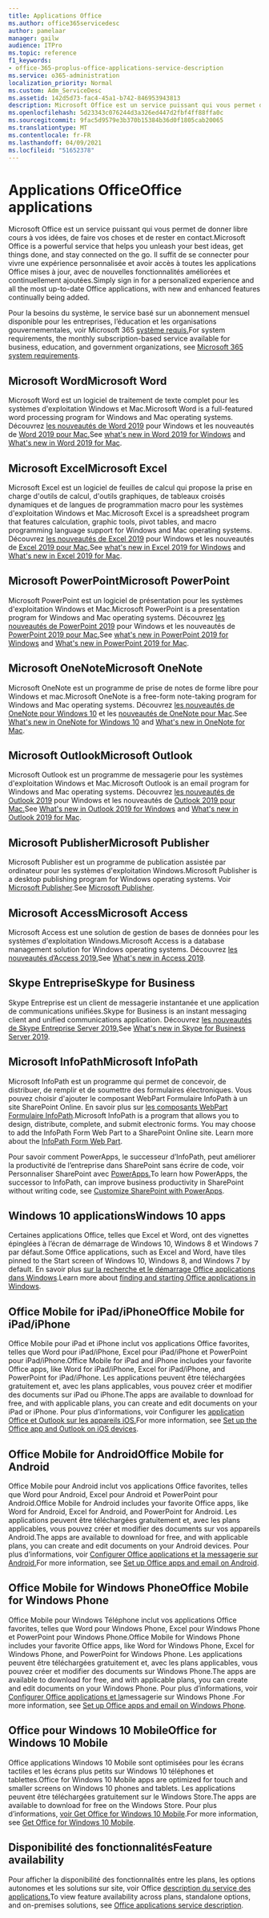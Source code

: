 ```yaml
---
title: Applications Office
ms.author: office365servicedesc
author: pamelaar
manager: gailw
audience: ITPro
ms.topic: reference
f1_keywords:
- office-365-proplus-office-applications-service-description
ms.service: o365-administration
localization_priority: Normal
ms.custom: Adm_ServiceDesc
ms.assetid: 142d5d73-fac4-45a1-b742-846953943813
description: Microsoft Office est un service puissant qui vous permet de donner libre cours à vos idées, de faire vos choses et de rester en contact. Il suffit de se connecter pour vivre une expérience personnalisée et avoir accès à toutes les applications Office mises à jour, avec de nouvelles fonctionnalités améliorées et continuellement ajoutées.
ms.openlocfilehash: 5d23343c076244d3a326ed447d2fbf4ff88ffa0c
ms.sourcegitcommit: 9fac5d9579e3b370b15384b36d0f1805cab20065
ms.translationtype: MT
ms.contentlocale: fr-FR
ms.lasthandoff: 04/09/2021
ms.locfileid: "51652378"
---
```

# <a name="office-applications"></a><span data-ttu-id="f41c1-104">Applications Office</span><span class="sxs-lookup"><span data-stu-id="f41c1-104">Office applications</span></span>

<span data-ttu-id="f41c1-105">Microsoft Office est un service puissant qui vous permet de donner libre cours à vos idées, de faire vos choses et de rester en contact.</span><span class="sxs-lookup"><span data-stu-id="f41c1-105">Microsoft Office is a powerful service that helps you unleash your best ideas, get things done, and stay connected on the go.</span></span> <span data-ttu-id="f41c1-106">Il suffit de se connecter pour vivre une expérience personnalisée et avoir accès à toutes les applications Office mises à jour, avec de nouvelles fonctionnalités améliorées et continuellement ajoutées.</span><span class="sxs-lookup"><span data-stu-id="f41c1-106">Simply sign in for a personalized experience and all the most up-to-date Office applications, with new and enhanced features continually being added.</span></span>
  
<span data-ttu-id="f41c1-107">Pour la besoins du système, le service basé sur un abonnement mensuel disponible pour les entreprises, l’éducation et les organisations gouvernementales, voir Microsoft 365 [système requis.](https://products.office.com/office-system-requirements/#Office365forBEG)</span><span class="sxs-lookup"><span data-stu-id="f41c1-107">For system requirements, the monthly subscription-based service available for business, education, and government organizations, see [Microsoft 365 system requirements](https://products.office.com/office-system-requirements/#Office365forBEG).</span></span>
  
## <a name="microsoft-word"></a><span data-ttu-id="f41c1-108">Microsoft Word</span><span class="sxs-lookup"><span data-stu-id="f41c1-108">Microsoft Word</span></span>

<span data-ttu-id="f41c1-109">Microsoft Word est un logiciel de traitement de texte complet pour les systèmes d'exploitation Windows et Mac.</span><span class="sxs-lookup"><span data-stu-id="f41c1-109">Microsoft Word is a full-featured word processing program for Windows and Mac operating systems.</span></span> <span data-ttu-id="f41c1-110">Découvrez [les nouveautés de Word 2019](https://support.office.com/article/what-s-new-in-word-2019-for-windows-d3d31e5e-2bb8-4433-80bb-08279beef4b3) pour Windows et les nouveautés de [Word 2019 pour Mac.](https://support.office.com/article/what-s-new-in-word-2019-for-mac-247e0cd4-a758-4b42-a157-42eb8853aef5)</span><span class="sxs-lookup"><span data-stu-id="f41c1-110">See [what's new in Word 2019 for Windows](https://support.office.com/article/what-s-new-in-word-2019-for-windows-d3d31e5e-2bb8-4433-80bb-08279beef4b3) and [What's new in Word 2019 for Mac](https://support.office.com/article/what-s-new-in-word-2019-for-mac-247e0cd4-a758-4b42-a157-42eb8853aef5).</span></span>
  
## <a name="microsoft-excel"></a><span data-ttu-id="f41c1-111">Microsoft Excel</span><span class="sxs-lookup"><span data-stu-id="f41c1-111">Microsoft Excel</span></span>

<span data-ttu-id="f41c1-112">Microsoft Excel est un logiciel de feuilles de calcul qui propose la prise en charge d'outils de calcul, d'outils graphiques, de tableaux croisés dynamiques et de langues de programmation macro pour les systèmes d'exploitation Windows et Mac.</span><span class="sxs-lookup"><span data-stu-id="f41c1-112">Microsoft Excel is a spreadsheet program that features calculation, graphic tools, pivot tables, and macro programming language support for Windows and Mac operating systems.</span></span> <span data-ttu-id="f41c1-113">Découvrez [les nouveautés de Excel 2019](https://support.office.com/article/what-s-new-in-excel-2019-for-windows-5a201203-1155-4055-82a5-82bf0994631f) pour Windows et les nouveautés de [Excel 2019 pour Mac.](https://support.office.com/article/what-s-new-in-excel-2019-for-mac-5ce129d3-9e5c-417f-9545-fb6f7b72674d)</span><span class="sxs-lookup"><span data-stu-id="f41c1-113">See [what's new in Excel 2019 for Windows](https://support.office.com/article/what-s-new-in-excel-2019-for-windows-5a201203-1155-4055-82a5-82bf0994631f) and [What's new in Excel 2019 for Mac](https://support.office.com/article/what-s-new-in-excel-2019-for-mac-5ce129d3-9e5c-417f-9545-fb6f7b72674d).</span></span>
  
## <a name="microsoft-powerpoint"></a><span data-ttu-id="f41c1-114">Microsoft PowerPoint</span><span class="sxs-lookup"><span data-stu-id="f41c1-114">Microsoft PowerPoint</span></span>

<span data-ttu-id="f41c1-115">Microsoft PowerPoint est un logiciel de présentation pour les systèmes d'exploitation Windows et Mac.</span><span class="sxs-lookup"><span data-stu-id="f41c1-115">Microsoft PowerPoint is a presentation program for Windows and Mac operating systems.</span></span> <span data-ttu-id="f41c1-116">Découvrez [les nouveautés de PowerPoint 2019](https://support.office.com/article/what-s-new-in-powerpoint-2019-for-windows-8355a56a-f643-42d2-8454-784fa9b3d109) pour Windows et les nouveautés de [PowerPoint 2019 pour Mac.](https://support.office.com/article/what-s-new-in-powerpoint-2019-for-mac-5038ba79-48c5-40f0-adff-11489e5d6fed)</span><span class="sxs-lookup"><span data-stu-id="f41c1-116">See [what's new in PowerPoint 2019 for Windows](https://support.office.com/article/what-s-new-in-powerpoint-2019-for-windows-8355a56a-f643-42d2-8454-784fa9b3d109) and [What's new in PowerPoint 2019 for Mac](https://support.office.com/article/what-s-new-in-powerpoint-2019-for-mac-5038ba79-48c5-40f0-adff-11489e5d6fed).</span></span>
  
## <a name="microsoft-onenote"></a><span data-ttu-id="f41c1-117">Microsoft OneNote</span><span class="sxs-lookup"><span data-stu-id="f41c1-117">Microsoft OneNote</span></span>

<span data-ttu-id="f41c1-118">Microsoft OneNote est un programme de prise de notes de forme libre pour Windows et mac.</span><span class="sxs-lookup"><span data-stu-id="f41c1-118">Microsoft OneNote is a free-form note-taking program for Windows and Mac operating systems.</span></span> <span data-ttu-id="f41c1-119">Découvrez [les nouveautés de OneNote pour Windows 10](https://support.office.com/article/what-s-new-in-onenote-for-windows-10-1477d5de-f4fd-4943-b18a-ff17091161ea) et les [nouveautés de OneNote pour Mac](https://support.office.com/article/see-what-s-new-in-onenote-for-mac-c82d3f15-252f-452a-89ba-e09fbe418829).</span><span class="sxs-lookup"><span data-stu-id="f41c1-119">See [What's new in OneNote for Windows 10](https://support.office.com/article/what-s-new-in-onenote-for-windows-10-1477d5de-f4fd-4943-b18a-ff17091161ea) and [What's new in OneNote for Mac](https://support.office.com/article/see-what-s-new-in-onenote-for-mac-c82d3f15-252f-452a-89ba-e09fbe418829).</span></span>
  
## <a name="microsoft-outlook"></a><span data-ttu-id="f41c1-120">Microsoft Outlook</span><span class="sxs-lookup"><span data-stu-id="f41c1-120">Microsoft Outlook</span></span>

<span data-ttu-id="f41c1-121">Microsoft Outlook est un programme de messagerie pour les systèmes d'exploitation Windows et Mac.</span><span class="sxs-lookup"><span data-stu-id="f41c1-121">Microsoft Outlook is an email program for Windows and Mac operating systems.</span></span> <span data-ttu-id="f41c1-122">Découvrez [les nouveautés de Outlook 2019](https://support.office.com/article/what-s-new-in-outlook-2019-for-windows-0c64df36-0908-4ff6-a7fc-573a62800525) pour Windows et les nouveautés de [Outlook 2019 pour Mac.](https://support.office.com/article/what-s-new-in-outlook-2019-for-mac-05736033-f99e-4cb2-88aa-01e979b0736b)</span><span class="sxs-lookup"><span data-stu-id="f41c1-122">See [What's new in Outlook 2019 for Windows](https://support.office.com/article/what-s-new-in-outlook-2019-for-windows-0c64df36-0908-4ff6-a7fc-573a62800525) and [What's new in Outlook 2019 for Mac](https://support.office.com/article/what-s-new-in-outlook-2019-for-mac-05736033-f99e-4cb2-88aa-01e979b0736b).</span></span>
  
## <a name="microsoft-publisher"></a><span data-ttu-id="f41c1-123">Microsoft Publisher</span><span class="sxs-lookup"><span data-stu-id="f41c1-123">Microsoft Publisher</span></span>

<span data-ttu-id="f41c1-124">Microsoft Publisher est un programme de publication assistée par ordinateur pour les systèmes d'exploitation Windows.</span><span class="sxs-lookup"><span data-stu-id="f41c1-124">Microsoft Publisher is a desktop publishing program for Windows operating systems.</span></span> <span data-ttu-id="f41c1-125">Voir [Microsoft Publisher](https://products.office.com/publisher).</span><span class="sxs-lookup"><span data-stu-id="f41c1-125">See [Microsoft Publisher](https://products.office.com/publisher).</span></span>
  
## <a name="microsoft-access"></a><span data-ttu-id="f41c1-126">Microsoft Access</span><span class="sxs-lookup"><span data-stu-id="f41c1-126">Microsoft Access</span></span>

<span data-ttu-id="f41c1-127">Microsoft Access est une solution de gestion de bases de données pour les systèmes d'exploitation Windows.</span><span class="sxs-lookup"><span data-stu-id="f41c1-127">Microsoft Access is a database management solution for Windows operating systems.</span></span> <span data-ttu-id="f41c1-128">Découvrez [les nouveautés d’Access 2019.](https://support.office.com/article/what-s-new-in-access-2019-f52c5317-3494-4105-9c56-5a2abb8e0f87)</span><span class="sxs-lookup"><span data-stu-id="f41c1-128">See [What's new in Access 2019](https://support.office.com/article/what-s-new-in-access-2019-f52c5317-3494-4105-9c56-5a2abb8e0f87).</span></span>
  
## <a name="skype-for-business"></a><span data-ttu-id="f41c1-129">Skype Entreprise</span><span class="sxs-lookup"><span data-stu-id="f41c1-129">Skype for Business</span></span>

<span data-ttu-id="f41c1-130">Skype Entreprise est un client de messagerie instantanée et une application de communications unifiées.</span><span class="sxs-lookup"><span data-stu-id="f41c1-130">Skype for Business is an instant messaging client and unified communications application.</span></span> <span data-ttu-id="f41c1-131">Découvrez [les nouveautés de Skype Entreprise Server 2019.](/skypeforbusiness/whats-new)</span><span class="sxs-lookup"><span data-stu-id="f41c1-131">See [What's new in Skype for Business Server 2019](/skypeforbusiness/whats-new).</span></span>
  
## <a name="microsoft-infopath"></a><span data-ttu-id="f41c1-132">Microsoft InfoPath</span><span class="sxs-lookup"><span data-stu-id="f41c1-132">Microsoft InfoPath</span></span>

<span data-ttu-id="f41c1-p111">Microsoft InfoPath est un programme qui permet de concevoir, de distribuer, de remplir et de soumettre des formulaires électroniques. Vous pouvez choisir d'ajouter le composant WebPart Formulaire InfoPath à un site SharePoint Online. En savoir plus sur [les composants WebPart Formulaire InfoPath](https://go.microsoft.com/fwlink/p/?LinkId=271687).</span><span class="sxs-lookup"><span data-stu-id="f41c1-p111">Microsoft InfoPath is a program that allows you to design, distribute, complete, and submit electronic forms. You may choose to add the InfoPath Form Web Part to a SharePoint Online site. Learn more about the [InfoPath Form Web Part](https://go.microsoft.com/fwlink/p/?LinkId=271687).</span></span>

<span data-ttu-id="f41c1-136">Pour savoir comment PowerApps, le successeur d’InfoPath, peut améliorer la productivité de l’entreprise dans SharePoint sans écrire de code, voir Personnaliser SharePoint avec [PowerApps.](https://powerapps.microsoft.com/infopath/)</span><span class="sxs-lookup"><span data-stu-id="f41c1-136">To learn how PowerApps, the successor to InfoPath, can improve business productivity in SharePoint without writing code, see [Customize SharePoint with PowerApps](https://powerapps.microsoft.com/infopath/).</span></span>
  
## <a name="windows-10-apps"></a><span data-ttu-id="f41c1-137">Windows 10 applications</span><span class="sxs-lookup"><span data-stu-id="f41c1-137">Windows 10 apps</span></span>

<span data-ttu-id="f41c1-138">Certaines applications Office, telles que Excel et Word, ont des vignettes épinglées à l’écran de démarrage de Windows 10, Windows 8 et Windows 7 par défaut.</span><span class="sxs-lookup"><span data-stu-id="f41c1-138">Some Office applications, such as Excel and Word, have tiles pinned to the Start screen of Windows 10, Windows 8, and Windows 7 by default.</span></span> <span data-ttu-id="f41c1-139">En savoir plus [sur la recherche et le démarrage Office applications dans Windows](https://support.microsoft.com/office/907ce545-6ae8-459b-8d9d-de6764a635d6).</span><span class="sxs-lookup"><span data-stu-id="f41c1-139">Learn more about [finding and starting Office applications in Windows](https://support.microsoft.com/office/907ce545-6ae8-459b-8d9d-de6764a635d6).</span></span>
  
## <a name="office-mobile-for-ipadiphone"></a><span data-ttu-id="f41c1-140">Office Mobile for iPad/iPhone</span><span class="sxs-lookup"><span data-stu-id="f41c1-140">Office Mobile for iPad/iPhone</span></span>

<span data-ttu-id="f41c1-141">Office Mobile pour iPad et iPhone inclut vos applications Office favorites, telles que Word pour iPad/iPhone, Excel pour iPad/iPhone et PowerPoint pour iPad/iPhone.</span><span class="sxs-lookup"><span data-stu-id="f41c1-141">Office Mobile for iPad and iPhone includes your favorite Office apps, like Word for iPad/iPhone, Excel for iPad/iPhone, and PowerPoint for iPad/iPhone.</span></span> <span data-ttu-id="f41c1-142">Les applications peuvent être téléchargées gratuitement et, avec les plans applicables, vous pouvez créer et modifier des documents sur iPad ou iPhone.</span><span class="sxs-lookup"><span data-stu-id="f41c1-142">The apps are available to download for free, and with applicable plans, you can create and edit documents on your iPad or iPhone.</span></span> <span data-ttu-id="f41c1-143">Pour plus d’informations, voir Configurer les [application Office et Outlook sur les appareils iOS.](https://support.microsoft.com/office/0402b37e-49c4-4419-a030-f34c2013041f)</span><span class="sxs-lookup"><span data-stu-id="f41c1-143">For more information, see [Set up the Office app and Outlook on iOS devices](https://support.microsoft.com/office/0402b37e-49c4-4419-a030-f34c2013041f).</span></span>

## <a name="office-mobile-for-android"></a><span data-ttu-id="f41c1-144">Office Mobile for Android</span><span class="sxs-lookup"><span data-stu-id="f41c1-144">Office Mobile for Android</span></span>

<span data-ttu-id="f41c1-145">Office Mobile pour Android inclut vos applications Office favorites, telles que Word pour Android, Excel pour Android et PowerPoint pour Android.</span><span class="sxs-lookup"><span data-stu-id="f41c1-145">Office Mobile for Android includes your favorite Office apps, like Word for Android, Excel for Android, and PowerPoint for Android.</span></span> <span data-ttu-id="f41c1-146">Les applications peuvent être téléchargées gratuitement et, avec les plans applicables, vous pouvez créer et modifier des documents sur vos appareils Android.</span><span class="sxs-lookup"><span data-stu-id="f41c1-146">The apps are available to download for free, and with applicable plans, you can create and edit documents on your Android devices.</span></span> <span data-ttu-id="f41c1-147">Pour plus d’informations, voir [Configurer Office applications et la messagerie sur Android.](https://support.office.com/article/6ef2ebf2-fc2d-474a-be4a-5a801365c87f)</span><span class="sxs-lookup"><span data-stu-id="f41c1-147">For more information, see [Set up Office apps and email on Android](https://support.office.com/article/6ef2ebf2-fc2d-474a-be4a-5a801365c87f).</span></span>

## <a name="office-mobile-for-windows-phone"></a><span data-ttu-id="f41c1-148">Office Mobile for Windows Phone</span><span class="sxs-lookup"><span data-stu-id="f41c1-148">Office Mobile for Windows Phone</span></span>

<span data-ttu-id="f41c1-149">Office Mobile pour Windows Téléphone inclut vos applications Office favorites, telles que Word pour Windows Phone, Excel pour Windows Phone et PowerPoint pour Windows Phone.</span><span class="sxs-lookup"><span data-stu-id="f41c1-149">Office Mobile for Windows Phone includes your favorite Office apps, like Word for Windows Phone, Excel for Windows Phone, and PowerPoint for Windows Phone.</span></span> <span data-ttu-id="f41c1-150">Les applications peuvent être téléchargées gratuitement et, avec les plans applicables, vous pouvez créer et modifier des documents sur Windows Phone.</span><span class="sxs-lookup"><span data-stu-id="f41c1-150">The apps are available to download for free, and with applicable plans, you can create and edit documents on your Windows Phone.</span></span> <span data-ttu-id="f41c1-151">Pour plus d’informations, voir [Configurer Office applications et la](https://support.office.com/article/9bccc8b8-a321-4d0d-a45e-6e06a3438e43)messagerie sur Windows Phone .</span><span class="sxs-lookup"><span data-stu-id="f41c1-151">For more information, see [Set up Office apps and email on Windows Phone](https://support.office.com/article/9bccc8b8-a321-4d0d-a45e-6e06a3438e43).</span></span>

## <a name="office-for-windows-10-mobile"></a><span data-ttu-id="f41c1-152">Office pour Windows 10 Mobile</span><span class="sxs-lookup"><span data-stu-id="f41c1-152">Office for Windows 10 Mobile</span></span>

<span data-ttu-id="f41c1-153">Office applications Windows 10 Mobile sont optimisées pour les écrans tactiles et les écrans plus petits sur Windows 10 téléphones et tablettes.</span><span class="sxs-lookup"><span data-stu-id="f41c1-153">Office for Windows 10 Mobile apps are optimized for touch and smaller screens on Windows 10 phones and tablets.</span></span> <span data-ttu-id="f41c1-154">Les applications peuvent être téléchargées gratuitement sur le Windows Store.</span><span class="sxs-lookup"><span data-stu-id="f41c1-154">The apps are available to download for free on the Windows Store.</span></span> <span data-ttu-id="f41c1-155">Pour plus d’informations, [voir Get Office for Windows 10 Mobile](https://products.office.com/mobile/office-mobile-apps-for-windows).</span><span class="sxs-lookup"><span data-stu-id="f41c1-155">For more information, see [Get Office for Windows 10 Mobile](https://products.office.com/mobile/office-mobile-apps-for-windows).</span></span>
  
## <a name="feature-availability"></a><span data-ttu-id="f41c1-156">Disponibilité des fonctionnalités</span><span class="sxs-lookup"><span data-stu-id="f41c1-156">Feature availability</span></span>

<span data-ttu-id="f41c1-157">Pour afficher la disponibilité des fonctionnalités entre les plans, les options autonomes et les solutions sur site, voir Office [description du service des applications.](office-applications-service-description.md)</span><span class="sxs-lookup"><span data-stu-id="f41c1-157">To view feature availability across plans, standalone options, and on-premises solutions, see [Office applications service description](office-applications-service-description.md).</span></span>
